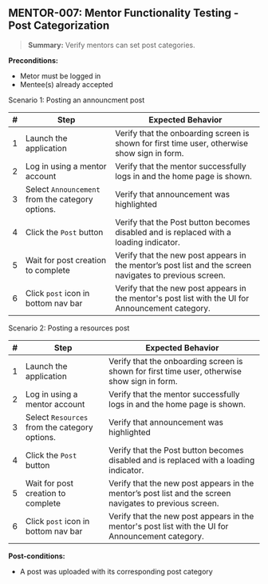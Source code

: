 ## **MENTOR-007:** Mentor Functionality Testing - Post Categorization  

> **Summary:** Verify mentors can set post categories.  <br>

**Preconditions:** 
- Metor must be logged in
- Mentee(s) already accepted

Scenario 1: Posting an announcment post 

 | \# | Step | Expected Behavior | 
 |----|------|-------------------| 
 | 1  | Launch the application | Verify that the onboarding screen is shown for first time user, otherwise show sign in form. |  
 | 2  | Log in using a mentor account | Verify that the mentor successfully logs in and the home page is shown. |  
 | 3  | Select `Announcement` from the category options.	      | Verify that announcement was highlighted   | 
 | 4  | Click the `Post` button | Verify that the Post button becomes disabled and is replaced with a loading indicator. |  
 | 5  | Wait for post creation to complete | Verify that the new post appears in the mentor’s post list and the screen navigates to previous screen. |  
 | 6  | Click `post` icon in bottom nav bar | Verify that the new post appears in the mentor's post list with the UI for Announcement category. |  

Scenario 2: Posting a resources post 

 | \# | Step | Expected Behavior | 
 |----|------|-------------------| 
 | 1  | Launch the application | Verify that the onboarding screen is shown for first time user, otherwise show sign in form. |  
 | 2  | Log in using a mentor account | Verify that the mentor successfully logs in and the home page is shown. |  
 | 3  | Select `Resources` from the category options.	      | Verify that announcement was highlighted   | 
 | 4  | Click the `Post` button | Verify that the Post button becomes disabled and is replaced with a loading indicator. |  
 | 5  | Wait for post creation to complete | Verify that the new post appears in the mentor’s post list and the screen navigates to previous screen. |  
 | 6  | Click `post` icon in bottom nav bar | Verify that the new post appears in the mentor's post list with the UI for Announcement category. |  


**Post-conditions:**  

 - A post was uploaded with its corresponding post category
